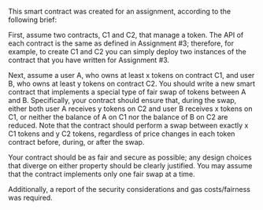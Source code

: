 This smart contract was created for an assignment, according to the following brief:

First, assume two contracts, C1 and C2, that manage a token. The API of each contract is the same
as defined in Assignment #3; therefore, for example, to create C1 and C2 you can simply deploy two
instances of the contract that you have written for Assignment #3.

Next, assume a user A, who owns at least x tokens on contract C1, and user B, who owns at least y
tokens on contract C2. You should write a new smart contract that implements a special type of fair
swap of tokens between A and B. Specifically, your contract should ensure that, during the swap,
either both user A receives y tokens on C2 and user B receives x tokens on C1, or neither the
balance of A on C1 nor the balance of B on C2 are reduced. Note that the contract should perform a
swap between exactly x C1 tokens and y C2 tokens, regardless of price changes in each token
contract before, during, or after the swap.

Your contract should be as fair and secure as possible; any design choices that diverge on either
property should be clearly justified. You may assume that the contract implements only one fair
swap at a time.

Additionally, a report of the security considerations and gas costs/fairness was required.
